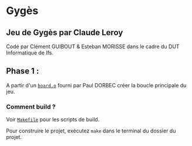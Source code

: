 # Gygès

## Jeu de Gygès par Claude Leroy

Codé par Clément GUIBOUT & Esteban MORISSE dans le cadre du DUT Informatique de Ifs.

## Phase 1 :
A partir d'un [``board.o``](https://github.com/myimah/gyges/tree/main/phase-1/src/board.o) fourni par Paul DORBEC créer la boucle principale du jeu.

### Comment build ?

Voir [``Makefile``](https://github.com/myimah/gyges/tree/main/phase-1/src/Makefile) pour les scripts de build.

Pour construire le projet, exécutez ``make`` dans le terminal du dossier du projet.
